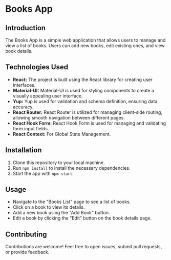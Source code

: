 # Books App

## Introduction

The Books App is a simple web application that allows users to manage and view a list of books. Users can add new books, edit existing ones, and view book details.

## Technologies Used

- **React:** The project is built using the React library for creating user interfaces.
- **Material-UI:** Material-UI is used for styling components to create a visually appealing user interface.
- **Yup:** Yup is used for validation and schema definition, ensuring data accuracy.
- **React Router:** React Router is utilized for managing client-side routing, allowing smooth navigation between different pages.
- **React Hook Form:** React Hook Form is used for managing and validating form input fields.
- **React Context:** For Global State Management.

## Installation

1. Clone this repository to your local machine.
2. Run `npm install` to install the necessary dependencies.
3. Start the app with `npm start`.

## Usage

- Navigate to the "Books List" page to see a list of books.
- Click on a book to view its details.
- Add a new book using the "Add Book" button.
- Edit a book by clicking the "Edit" button on the book details page.

## Contributing

Contributions are welcome! Feel free to open issues, submit pull requests, or provide feedback.
